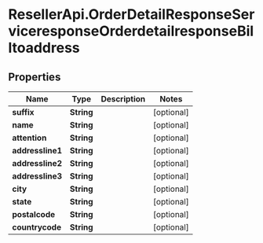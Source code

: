 # ResellerApi.OrderDetailResponseServiceresponseOrderdetailresponseBilltoaddress

## Properties

Name | Type | Description | Notes
------------ | ------------- | ------------- | -------------
**suffix** | **String** |  | [optional] 
**name** | **String** |  | [optional] 
**attention** | **String** |  | [optional] 
**addressline1** | **String** |  | [optional] 
**addressline2** | **String** |  | [optional] 
**addressline3** | **String** |  | [optional] 
**city** | **String** |  | [optional] 
**state** | **String** |  | [optional] 
**postalcode** | **String** |  | [optional] 
**countrycode** | **String** |  | [optional] 


